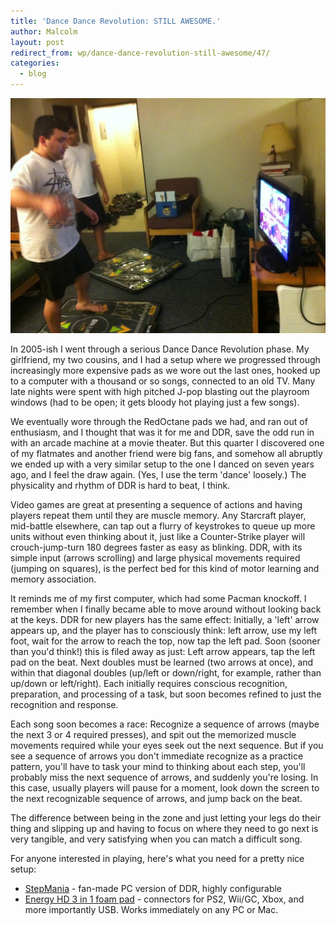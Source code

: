 ```yaml
---
title: 'Dance Dance Revolution: STILL AWESOME.'
author: Malcolm
layout: post
redirect_from: wp/dance-dance-revolution-still-awesome/47/
categories:
  - blog
---
```


![Dan and Blaise throw down](/assets/dan.jpg)

In 2005-ish I went through a serious Dance Dance Revolution phase. My girlfriend, my two cousins, and I had a setup where we progressed through increasingly more expensive pads as we wore out the last ones, hooked up to a computer with a thousand or so songs, connected to an old TV. Many late nights were spent with high pitched J-pop blasting out the playroom windows (had to be open; it gets bloody hot playing just a few songs).

We eventually wore through the RedOctane pads we had, and ran out of enthusiasm, and I thought that was it for me and DDR, save the odd run in with an arcade machine at a movie theater. But this quarter I discovered one of my flatmates and another friend were big fans, and somehow all abruptly we ended up with a very similar setup to the one I danced on seven years ago, and I feel the draw again. (Yes, I use the term 'dance' loosely.) The physicality and rhythm of DDR is hard to beat, I think.

Video games are great at presenting a sequence of actions and having players repeat them until they are muscle memory. Any Starcraft player, mid-battle elsewhere, can tap out a flurry of keystrokes to queue up more units without even thinking about it, just like a Counter-Strike player will crouch-jump-turn 180 degrees faster as easy as blinking. DDR, with its simple input (arrows scrolling) and large physical movements required (jumping on squares), is the perfect bed for this kind of motor learning and memory association.

It reminds me of my first computer, which had some Pacman knockoff. I remember when I finally became able to move around without looking back at the keys. DDR for new players has the same effect: Initially, a 'left' arrow appears up, and the player has to consciously think: left arrow, use my left foot, wait for the arrow to reach the top, now tap the left pad. Soon (sooner than you'd think!) this is filed away as just: Left arrow appears, tap the left pad on the beat. Next doubles must be learned (two arrows at once), and within that diagonal doubles (up/left or down/right, for example, rather than up/down or left/right). Each initially requires conscious recognition, preparation, and processing of a task, but soon becomes refined to just the recognition and response.

Each song soon becomes a race: Recognize a sequence of arrows (maybe the next 3 or 4 required presses), and spit out the memorized muscle movements required while your eyes seek out the next sequence. But if you see a sequence of arrows you don't immediate recognize as a practice pattern, you'll have to task your mind to thinking about each step, you'll probably miss the next sequence of arrows, and suddenly you're losing. In this case, usually players will pause for a moment, look down the screen to the next recognizable sequence of arrows, and jump back on the beat.

The difference between being in the zone and just letting your legs do their thing and slipping up and having to focus on where they need to go next is very tangible, and very satisfying when you can match a difficult song.

For anyone interested in playing, here's what you need for a pretty nice setup:

  * [StepMania][1] - fan-made PC version of DDR, highly configurable
  * [Energy HD 3 in 1 foam pad][2] - connectors for PS2, Wii/GC, Xbox, and more importantly USB. Works immediately on any PC or Mac.

 [1]: http://www.stepmania.com/
 [2]: http://www.amazon.com/gp/product/B000GHG0BA/ref=as_li_ss_tl?ie=UTF8&tag=malccrum-20&linkCode=as2&camp=1789&creative=390957&creativeASIN=B000GHG0BA
